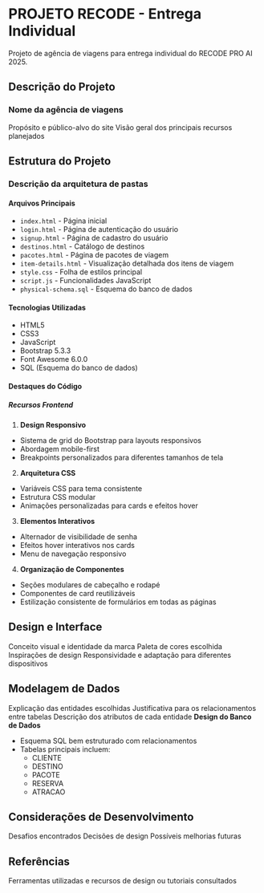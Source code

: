 # PROJETO RECODE - Entrega Individual

 Projeto de agência de viagens para entrega individual do RECODE PRO AI 2025.

## Descrição do Projeto

### Nome da agência de viagens

Propósito e público-alvo do site Visão geral dos principais recursos planejados

## Estrutura do Projeto

### Descrição da arquitetura de pastas
#### Arquivos Principais
- `index.html` - Página inicial
- `login.html` - Página de autenticação do usuário
- `signup.html` - Página de cadastro do usuário
- `destinos.html` - Catálogo de destinos
- `pacotes.html` - Página de pacotes de viagem
- `item-details.html` - Visualização detalhada dos itens de viagem
- `style.css` - Folha de estilos principal
- `script.js` - Funcionalidades JavaScript
- `physical-schema.sql` - Esquema do banco de dados

#### Tecnologias Utilizadas
- HTML5
- CSS3
- JavaScript
- Bootstrap 5.3.3
- Font Awesome 6.0.0
- SQL (Esquema do banco de dados)

#### Destaques do Código

##### Recursos Frontend
1. **Design Responsivo**
- Sistema de grid do Bootstrap para layouts responsivos
- Abordagem mobile-first
- Breakpoints personalizados para diferentes tamanhos de tela

2. **Arquitetura CSS**
- Variáveis CSS para tema consistente
- Estrutura CSS modular
- Animações personalizadas para cards e efeitos hover

3. **Elementos Interativos**
- Alternador de visibilidade de senha
- Efeitos hover interativos nos cards
- Menu de navegação responsivo

4. **Organização de Componentes**
- Seções modulares de cabeçalho e rodapé
- Componentes de card reutilizáveis
- Estilização consistente de formulários em todas as páginas


## Design e Interface

Conceito visual e identidade da marca Paleta de cores escolhida Inspirações de design Responsividade e adaptação para diferentes dispositivos


## Modelagem de Dados

Explicação das entidades escolhidas Justificativa para os relacionamentos entre tabelas Descrição dos atributos de cada entidade
**Design do Banco de Dados**
- Esquema SQL bem estruturado com relacionamentos
- Tabelas principais incluem:
  - CLIENTE
  - DESTINO
  - PACOTE
  - RESERVA
  - ATRACAO


## Considerações de Desenvolvimento

Desafios encontrados Decisões de design Possíveis melhorias futuras


## Referências

Ferramentas utilizadas e recursos de design ou tutoriais consultados